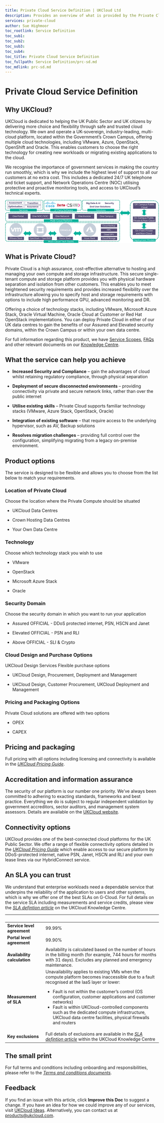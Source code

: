 ```yaml
---
title: Private Cloud Service Definition | UKCloud Ltd
description: Provides an overview of what is provided by the Private Cloud service
services: private-cloud
author: Sue Highmoor
toc_rootlink: Service Definition
toc_sub1: 
toc_sub2:
toc_sub3:
toc_sub4:
toc_title: Private Cloud Service Definition
toc_fullpath: Service Definition/prc-sd.md
toc_mdlink: prc-sd.md
---
```


# Private Cloud Service Definition

## Why UKCloud?

UKCloud is dedicated to helping the UK Public Sector and UK citizens by delivering more choice and flexibility through safe and trusted cloud technology. We own and operate a UK-sovereign, industry-leading, multi-cloud platform, located within the Government’s Crown Campus, offering multiple cloud technologies, including VMware, Azure, OpenStack, OpenShift and Oracle. This enables customers to choose the right technology for creating new workloads or migrating existing applications to the cloud.

We recognise the importance of government services in making the country run smoothly, which is why we include the highest level of support to all our customers at no extra cost. This includes a dedicated 24/7 UK telephone and ticket support, and Network Operations Centre (NOC) utilising protective and proactive monitoring tools, and access to UKCloud’s technical experts.

![UKCloud services](images/ukc-services.png)

## What is Private Cloud?

Private Cloud is a high assurance, cost-effective alternative to hosting and managing your own compute and storage infrastructure. This secure single-tenant compute and storage platform provides you with physical hardware separation and isolation from other customers. This enables you to meet heightened security requirements and provides increased flexibility over the infrastructure allowing you to specify host and storage requirements with options to include high performance GPU, advanced monitoring and DR.

Offering a choice of technology stacks, including VMware, Microsoft Azure Stack, Oracle Virtual Machine, Oracle Cloud at Customer or Red Hat OpenStack implementations. You can deploy Private Cloud in either of our UK data centres to gain the benefits of our Assured and Elevated security domains, within the Crown Campus or within your own data centre.

For full information regarding this product, we have [Service Scopes](prc-sco.md), [FAQs](prc-faq.md) and other relevant documents on our [Knowledge Centre](https://docs.ukcloud.com).

## What the service can help you achieve

- **Increased Security and Compliance** – gain the advantages of cloud whilst retaining regulatory compliance, through physical separation

- **Deployment of secure disconnected environments** – providing connectivity via private and secure network links, rather than over the public internet

- **Utilise existing skills** – Private Cloud supports familiar technology stacks (VMware, Azure Stack, OpenStack, Oracle)

- **Integration of existing software** – that require access to the underlying hypervisor, such as AV, Backup solutions

- **Resolves migration challenges** – providing full control over the configuration, simplifying migrating from a legacy on-premise environment.

## Product options

The service is designed to be flexible and allows you to choose from the list below to match your requirements.

### Location of Private Cloud

Choose the location where the Private Compute should be situated

- UKCloud Data Centres

- Crown Hosting Data Centres

- Your Own Data Centre

### Technology

Choose which technology stack you wish to use

- VMware

- OpenStack

- Microsoft Azure Stack

- Oracle

### Security Domain

Choose the security domain in which you want to run your application

- Assured OFFICIAL - DDoS protected internet, PSN, HSCN and Janet

- Elevated OFFICIAL - PSN and RLI

- Above OFFICIAL - SLI & Crypto

### Cloud Design and Purchase Options

UKCloud Design Services Flexible purchase options

- UKCloud Design, Procurement, Deployment and Management

- UKCloud Design, Customer Procurement, UKCloud Deployment and Management

### Pricing and Packaging Options

Private Cloud solutions are offered with two options

- OPEX

- CAPEX

## Pricing and packaging

Full pricing with all options including licensing and connectivity is available in the [*UKCloud Pricing Guide*](../other/other-ref-pricing-guide.md).

## Accreditation and information assurance

The security of our platform is our number one priority. We’ve always been committed to adhering to exacting standards, frameworks and best practice. Everything we do is subject to regular independent validation by government accreditors, sector auditors, and management system assessors. Details are available on the [UKCloud website](https://ukcloud.com/governance/).

## Connectivity options

UKCloud provides one of the best-connected cloud platforms for the UK Public Sector. We offer a range of flexible connectivity options detailed in the [*UKCloud Pricing Guide*](../other/other-ref-pricing-guide.md) which enable access to our secure platform by DDoS-protected internet, native PSN, Janet, HSCN and RLI and your own lease lines via our HybridConnect service.

## An SLA you can trust

We understand that enterprise workloads need a dependable service that underpins the reliability of the application to users and other systems, which is why we offer one of the best SLAs on G-Cloud. For full details on the service SLA including measurements and service credits, please view the [*SLA defintion article*](../other/other-ref-sla-definition.md) on the UKCloud Knowledge Centre.

&nbsp;                       | &nbsp;
-----------------------------|-------
**Service level agreement**  | 99.99%
**Portal level agreement**   | 99.90%
**Availability calculation** | Availability is calculated based on the number of hours in the billing month (for example, 744 hours for months with 31 days). Excludes any planned and emergency maintenance.
**Measurement of SLA**       | Unavailability applies to existing VMs when the compute platform becomes inaccessible due to a fault recognised at the IaaS layer or lower:<ul><li>Fault is not within the customer’s control (OS configuration, customer applications and customer networks)<li>Fault is within UKCloud-controlled components such as the dedicated compute infrastructure, UKCloud data centre facilities, physical firewalls and routers</ul>
**Key exclusions**           | Full details of exclusions are available in the [*SLA defintion article*](../other/other-ref-sla-definition.md) within the UKCloud Knowledge Centre

## The small print

For full terms and conditions including onboarding and responsibilities, please refer to the [*Terms and conditions documents*](../other/other-ref-terms-and-conditions.md).

## Feedback

If you find an issue with this article, click **Improve this Doc** to suggest a change. If you have an idea for how we could improve any of our services, visit [UKCloud Ideas](https://ideas.ukcloud.com). Alternatively, you can contact us at <products@ukcloud.com>.
